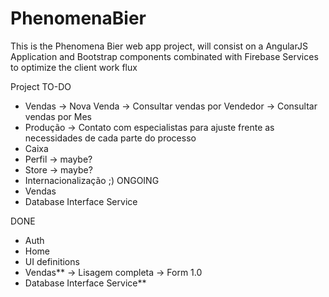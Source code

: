# PhenomenaBier
This is the Phenomena Bier web app project, will consist on a AngularJS Application and Bootstrap components combinated with Firebase Services to optimize the client work flux

Project TO-DO
- Vendas
	-> Nova Venda
	-> Consultar vendas por Vendedor
	-> Consultar vendas por Mes
- Produção
	-> Contato com especialistas para ajuste frente as necessidades de cada parte do processo	
- Caixa
- Perfil
	-> maybe?
- Store
	-> maybe?
- Internacionalização ;)
ONGOING
- Vendas
- Database Interface Service

DONE
- Auth
- Home
- UI definitions
- Vendas**
	-> Lisagem completa
	-> Form 1.0
- Database Interface Service**
